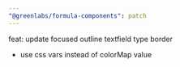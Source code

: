 ```yaml
---
"@greenlabs/formula-components": patch
---
```


feat: update focused outline textfield type border

- use css vars instead of colorMap value
